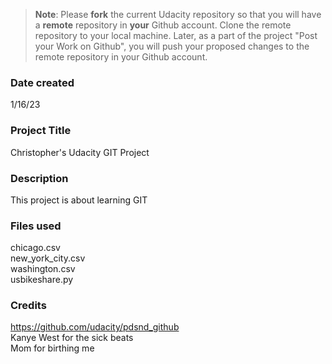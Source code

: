 >**Note**: Please **fork** the current Udacity repository so that you will have a **remote** repository in **your** Github account. Clone the remote repository to your local machine. Later, as a part of the project "Post your Work on Github", you will push your proposed changes to the remote repository in your Github account.

### Date created
1/16/23

### Project Title
Christopher's Udacity GIT Project

### Description
This project is about learning GIT

### Files used
chicago.csv  
new_york_city.csv  
washington.csv  
usbikeshare.py  

### Credits
https://github.com/udacity/pdsnd_github  
Kanye West for the sick beats  
Mom for birthing me  
